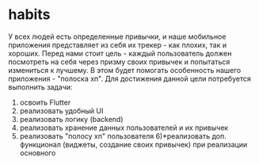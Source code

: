 # habits
У всех людей есть определенные привычки, и наше мобильное приложения представляет из себя их трекер - как плохих, так и хороших.
Перед нами стоит цель - каждый пользователь должен посмотреть на себя через призму своих привычек и попытаться измениться к лучшему. В этом будет помогать особенность нашего приложения - "полоска хп".
Для достижения данной цели потребуется выполнить задачи:
1) освоить Flutter
2) реализовать удобный UI
3) реализовать логику (backend)
4) реализовать хранение данных пользователей и их привычек
5) реализовать "полосу хп" пользователя
6)*реализовать доп. функционал (виджеты, создание своих привычек) при реализации основного
   
